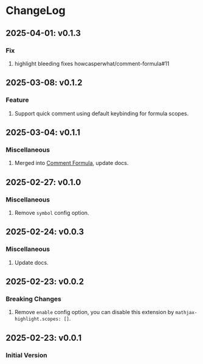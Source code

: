 # ChangeLog

## 2025-04-01: v0.1.3
### Fix
1. highlight bleeding fixes howcasperwhat/comment-formula#11

## 2025-03-08: v0.1.2
### Feature
1. Support quick comment using default keybinding for formula scopes.

## 2025-03-04: v0.1.1
### Miscellaneous
1. Merged into [Comment Formula](https://github.com/howcasperwhat/comment-formula), update docs.

## 2025-02-27: v0.1.0
### Miscellaneous
1. Remove `symbol` config option.

## 2025-02-24: v0.0.3
### Miscellaneous
1. Update docs.

## 2025-02-23: v0.0.2
### Breaking Changes
1. Remove `enable` config option, you can disable this extension by `mathjax-highlight.scopes: []`.

## 2025-02-23: v0.0.1
### Initial Version